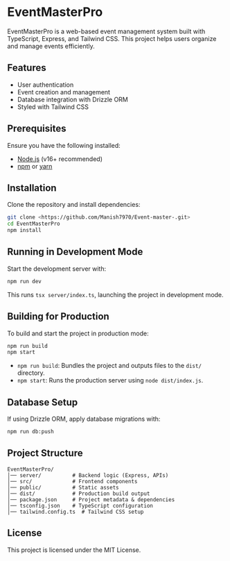 # EventMasterPro

EventMasterPro is a web-based event management system built with TypeScript, Express, and Tailwind CSS. This project helps users organize and manage events efficiently.

## Features
- User authentication
- Event creation and management
- Database integration with Drizzle ORM
- Styled with Tailwind CSS

## Prerequisites
Ensure you have the following installed:
- [Node.js](https://nodejs.org/) (v16+ recommended)
- [npm](https://www.npmjs.com/) or [yarn](https://yarnpkg.com/)

## Installation
Clone the repository and install dependencies:
```sh
git clone <https://github.com/Manish7970/Event-master-.git>
cd EventMasterPro
npm install
```

## Running in Development Mode
Start the development server with:
```sh
npm run dev
```

This runs `tsx server/index.ts`, launching the project in development mode.

## Building for Production
To build and start the project in production mode:
```sh
npm run build
npm start
```

- `npm run build`: Bundles the project and outputs files to the `dist/` directory.
- `npm start`: Runs the production server using `node dist/index.js`.

## Database Setup
If using Drizzle ORM, apply database migrations with:
```sh
npm run db:push
```

## Project Structure
```
EventMasterPro/
│── server/          # Backend logic (Express, APIs)
│── src/             # Frontend components
│── public/          # Static assets
│── dist/            # Production build output
│── package.json     # Project metadata & dependencies
│── tsconfig.json    # TypeScript configuration
│── tailwind.config.ts  # Tailwind CSS setup
```

## License
This project is licensed under the MIT License.

